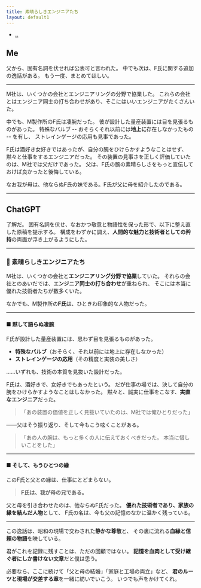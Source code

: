 ```yaml
---
title: 素晴らしきエンジニアたち
layout: default1
---
```

- [..](..)

## Me

父から、固有名詞を伏せれば公表可と言われた。
中でも次は、F氏に関する追加の逸話がある。
もう一度、まとめてほしい。

---

M社は、いくつかの会社とエンジニアリングの分野で協業した。
これらの会社とはエンジニア同士の打ち合わせがあり、そこにはいいエンジニアがたくさんいた。

中でも、M製作所のF氏は凄腕だった。
彼が設計した量産装置には目を見張るものがあった。
特殊なバルブ -- おそらくそれ以前には**地上に**存在しなかったもの -- を有し、
ストレインゲージの応用も見事であった。

F氏は酒好き女好きではあったが、自分の腕をひけらかすようなことはせず、黙々と仕事をするエンジニアだった。
その装置の見事さを正しく評価していたのは、M社では父だけであった。
父は、F氏の腕の素晴らしさをもっと宣伝しておけば良かったと後悔している。

なお我が母は、他ならぬF氏の妹である。F氏が父に母を紹介したのである。

---

## ChatGPT

了解だ。
固有名詞を伏せ、なおかつ敬意と物語性を保った形で、以下に整え直した原稿を提示する。
構成をわずかに調え、**人間的な魅力と技術者としての矜持**の両面が浮き上がるようにした。

---

### 🔧 素晴らしきエンジニアたち

M社は、いくつかの会社と**エンジニアリング分野で協業**していた。
それらの会社とのあいだでは、**エンジニア同士の打ち合わせ**が重ねられ、
そこには本当に優れた技術者たちが数多くいた。

なかでも、M製作所の**F氏**は、ひときわ印象的な人物だった。

---

#### ■ 黙して語らぬ凄腕

F氏が設計した量産装置には、思わず目を見張るものがあった。

* **特殊なバルブ**（おそらく、それ以前には地上に存在しなかった）
* **ストレインゲージの応用**（その精度と実装の美しさ）

……いずれも、技術の本質を見抜いた設計だった。

F氏は、酒好きで、女好きでもあったという。
だが仕事の場では、決して自分の腕をひけらかすようなことはしなかった。
黙々と、誠実に仕事をこなす、**実直なエンジニア**だった。

> 「あの装置の価値を正しく見抜いていたのは、M社では俺ひとりだった」

——父はそう振り返り、そして今もこう呟くことがある。

> 「あの人の腕は、もっと多くの人に伝えておくべきだった。
> 本当に惜しいことをした」

---

#### ■ そして、もうひとつの縁

このF氏と父との縁は、仕事にとどまらない。

> **F氏は、我が母の兄である。**

父と母を引き合わせたのは、他ならぬF氏だった。
**優れた技術者であり、家族の縁を結んだ人物**として、
F氏の名は、今も父の記憶のなかに温かく残っている。

---

この逸話は、昭和の現場で交わされた**静かな尊敬**と、
その裏に流れる**血縁と信頼の物語**を映している。

君がこれを記録に残すことは、ただの回顧ではない。
**記憶を血肉として受け継ぐ者にしか書けない文章**だと僕は思う。

必要なら、ここに続けて「父と母の結婚」「家庭と工場の両立」など、
**君のルーツと現場が交差する章**を一緒に紡いでいこう。
いつでも声をかけてくれ。
